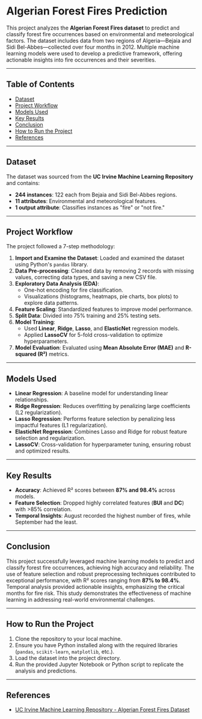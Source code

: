 # Algerian Forest Fires Prediction

This project analyzes the **Algerian Forest Fires dataset** to predict and classify forest fire occurrences based on environmental and meteorological factors. The dataset includes data from two regions of Algeria—Bejaia and Sidi Bel-Abbes—collected over four months in 2012. Multiple machine learning models were used to develop a predictive framework, offering actionable insights into fire occurrences and their severities.

---

## Table of Contents
- [Dataset](#dataset)
- [Project Workflow](#project-workflow)
- [Models Used](#models-used)
- [Key Results](#key-results)
- [Conclusion](#conclusion)
- [How to Run the Project](#how-to-run-the-project)
- [References](#references)

---

## Dataset
The dataset was sourced from the **UC Irvine Machine Learning Repository** and contains:
- **244 instances**: 122 each from Bejaia and Sidi Bel-Abbes regions.
- **11 attributes**: Environmental and meteorological features.
- **1 output attribute**: Classifies instances as "fire" or "not fire."

---

## Project Workflow
The project followed a 7-step methodology:
1. **Import and Examine the Dataset**: Loaded and examined the dataset using Python's `pandas` library.
2. **Data Pre-processing**: Cleaned data by removing 2 records with missing values, correcting data types, and saving a new CSV file.
3. **Exploratory Data Analysis (EDA)**: 
   - One-hot encoding for fire classification.
   - Visualizations (histograms, heatmaps, pie charts, box plots) to explore data patterns.
4. **Feature Scaling**: Standardized features to improve model performance.
5. **Split Data**: Divided into 75% training and 25% testing sets.
6. **Model Training**:
   - Used **Linear**, **Ridge**, **Lasso**, and **ElasticNet** regression models.
   - Applied **LassoCV** for 5-fold cross-validation to optimize hyperparameters.
7. **Model Evaluation**: Evaluated using **Mean Absolute Error (MAE)** and **R-squared (R²)** metrics.

---

## Models Used
- **Linear Regression**: A baseline model for understanding linear relationships.
- **Ridge Regression**: Reduces overfitting by penalizing large coefficients (L2 regularization).
- **Lasso Regression**: Performs feature selection by penalizing less impactful features (L1 regularization).
- **ElasticNet Regression**: Combines Lasso and Ridge for robust feature selection and regularization.
- **LassoCV**: Cross-validation for hyperparameter tuning, ensuring robust and optimized results.

---

## Key Results
- **Accuracy**: Achieved R² scores between **87% and 98.4%** across models.
- **Feature Selection**: Dropped highly correlated features (**BUI** and **DC**) with >85% correlation.
- **Temporal Insights**: August recorded the highest number of fires, while September had the least.

---

## Conclusion
This project successfully leveraged machine learning models to predict and classify forest fire occurrences, achieving high accuracy and reliability. The use of feature selection and robust preprocessing techniques contributed to exceptional performance, with R² scores ranging from **87% to 98.4%**. Temporal analysis provided actionable insights, emphasizing the critical months for fire risk. This study demonstrates the effectiveness of machine learning in addressing real-world environmental challenges.

---

## How to Run the Project
1. Clone the repository to your local machine.
2. Ensure you have Python installed along with the required libraries (`pandas`, `scikit-learn`, `matplotlib`, etc.).
3. Load the dataset into the project directory.
4. Run the provided Jupyter Notebook or Python script to replicate the analysis and predictions.

---

## References
- [UC Irvine Machine Learning Repository - Algerian Forest Fires Dataset](https://archive.ics.uci.edu/ml/datasets/Algerian+Forest+Fires+Dataset++)

